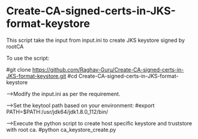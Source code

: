 # Create-CA-signed-certs-in-JKS-format-keystore
This script take the input from input.ini to create JKS keystore signed by rootCA

To use the script: 

#git clone https://github.com/Raghav-Guru/Create-CA-signed-certs-in-JKS-format-keystore.git
#cd Create-CA-signed-certs-in-JKS-format-keystore

-->Modify the input.ini as per the requirement.

-->Set the keytool path based on your environment: 
#export PATH=$PATH:/usr/jdk64/jdk1.8.0_112/bin/

-->Execute the python script to create host specific keystore and truststore with root ca. 
#python ca_keystore_create.py
